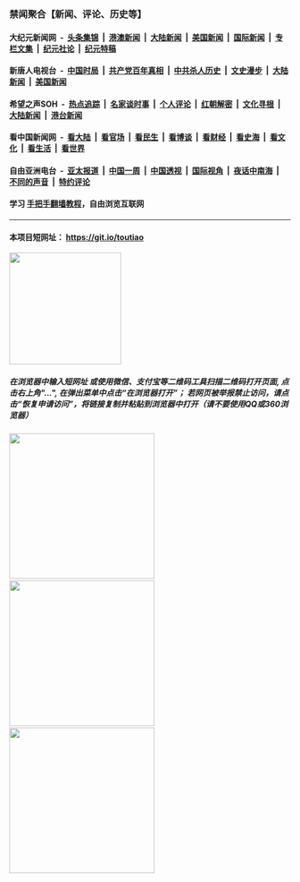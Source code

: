 ### 禁闻聚合【新闻、评论、历史等】

#### 大纪元新闻网 &nbsp;-&nbsp; [头条集锦](indexes/E头条集锦.md?t=02160733) &nbsp;|&nbsp; [港澳新闻](indexes/E港澳新闻.md?t=02160733)  &nbsp;|&nbsp; [大陆新闻](indexes/E大陆新闻.md?t=02160733) &nbsp;|&nbsp; [美国新闻](indexes/E美国新闻.md?t=02160733) &nbsp;|&nbsp; [国际新闻](indexes/E国际新闻.md?t=02160733) &nbsp;|&nbsp; [专栏文集](indexes/E专栏文集.md?t=02160733) &nbsp;|&nbsp; [纪元社论](indexes/E纪元社论.md?t=02160733) &nbsp;|&nbsp; [纪元特稿](indexes/E纪元特稿.md?t=02160733) 

#### 新唐人电视台 &nbsp;-&nbsp; [中国时局](indexes/N中国时局.md?t=02160733) &nbsp;|&nbsp; [共产党百年真相](indexes/N共产党百年真相.md?t=02160733) &nbsp;|&nbsp; [中共杀人历史](indexes/N中共杀人历史.md?t=02160733) &nbsp;|&nbsp; [文史漫步](indexes/N文史漫步.md?t=02160733) &nbsp;|&nbsp; [大陆新闻](indexes/N大陆新闻.md?t=02160733) &nbsp;|&nbsp; [美国新闻](indexes/N美国新闻.md?t=02160733)

#### 希望之声SOH &nbsp;-&nbsp; [热点追踪](indexes/H热点追踪.md?t=02160733) &nbsp;|&nbsp; [名家谈时事](indexes/H名家谈时事.md?t=02160733) &nbsp;|&nbsp; [个人评论](indexes/H个人评论.md?t=02160733)  &nbsp;|&nbsp; [红朝解密](indexes/H红朝解密.md?t=02160733) &nbsp;|&nbsp; [文化寻根](indexes/H文化寻根.md?t=02160733) &nbsp;|&nbsp; [大陆新闻](indexes/H大陆新闻.md?t=02160733) &nbsp;|&nbsp; [港台新闻](indexes/H港台新闻.md?t=02160733)

#### 看中国新闻网 &nbsp;-&nbsp; [看大陆](indexes/S看大陆.md?t=02160733) &nbsp;|&nbsp; [看官场](indexes/S看官场.md?t=02160733) &nbsp;|&nbsp; [看民生](indexes/S看民生.md?t=02160733)  &nbsp;|&nbsp; [看博谈](indexes/S看博谈.md?t=02160733) &nbsp;|&nbsp; [看财经](indexes/S看财经.md?t=02160733) &nbsp;|&nbsp; [看史海](indexes/S看史海.md?t=02160733) &nbsp;|&nbsp; [看文化](indexes/S看文化.md?t=02160733) &nbsp;|&nbsp; [看生活](indexes/S看生活.md?t=02160733) &nbsp;|&nbsp; [看世界](indexes/S看世界.md?t=02160733)

#### 自由亚洲电台 &nbsp;-&nbsp; [亚太报道](indexes/R亚太报道.md?t=02160733) &nbsp;|&nbsp; [中国一周](indexes/R中国一周.md?t=02160733) &nbsp;|&nbsp; [中国透视](indexes/R中国透视.md?t=02160733)  &nbsp;|&nbsp; [国际视角](indexes/R国际视角.md?t=02160733) &nbsp;|&nbsp; [夜话中南海](indexes/R夜话中南海.md?t=02160733) &nbsp;|&nbsp; [不同的声音](indexes/R不同的声音.md?t=02160733) &nbsp;|&nbsp; [特约评论](indexes/R特约评论.md?t=02160733)

#### 学习 [手把手翻墙教程](https://github.com/gfw-breaker/guides/wiki)，自由浏览互联网

----

#### 本项目短网址： https://git.io/toutiao
<img src="https://raw.githubusercontent.com/gfw-breaker/banned-news/master/scripts/img/qr.png" width="200px"/>  

##### 在浏览器中输入短网址 或使用微信、支付宝等二维码工具扫描二维码打开页面, 点击右上角"...", 在弹出菜单中点击“在浏览器打开”； 若网页被举报禁止访问，请点击“恢复申请访问”，将链接复制并粘贴到浏览器中打开（请不要使用QQ或360浏览器）

<img src="https://raw.githubusercontent.com/gfw-breaker/banned-news/master/scripts/img/1.png" width="260px"/> &nbsp; <img src="https://raw.githubusercontent.com/gfw-breaker/banned-news/master/scripts/img/2.png" width="260px"/> &nbsp; <img src="https://raw.githubusercontent.com/gfw-breaker/banned-news/master/scripts/img/3.png" width="260px"/>

